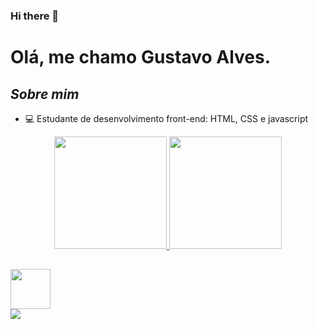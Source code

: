 ### Hi there 👋

<!--
**Gustavo-ARP/Gustavo-ARP** is a ✨ _special_ ✨ repository because its `README.md` (this file) appears on your GitHub profile.
-->
# Olá, me chamo Gustavo Alves.


## ***Sobre mim***
 - 💻 Estudante de desenvolvimento front-end: HTML, CSS e javascript

<div align="center">
  <a href="https://github.com/Gustavo-ARP">
  <img height="180em" src="https://github-readme-stats.vercel.app/api?username=Gustavo-ARP&show_icons=true&theme=chartreuse-dark&include_all_commits=true&count_private=true"/>
  <img height="180em" src="https://github-readme-stats.vercel.app/api/top-langs/?username=Gustavo-ARP&layout=compact&langs_count=7&theme=chartreuse-dark"/>
</div>
  
  ##
  <div class="icones">
    <div class="css"><img width="64px" align="center"src="https://cdn.jsdelivr.net/gh/devicons/devicon/icons/css3/css3-plain-wordmark.svg" /></div>
   
   <div><img src="https://cdn.jsdelivr.net/gh/devicons/devicon/icons/html5/html5-original.svg" /></div>
  </div>
 
